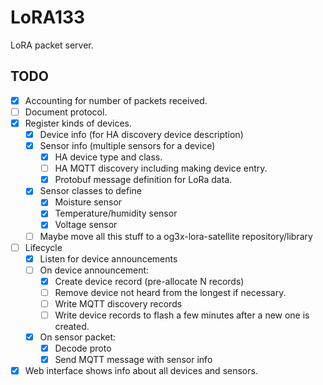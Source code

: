 # LoRA133

LoRA packet server.

## TODO

- [x] Accounting for number of packets received.
- [ ] Document protocol.
- [x] Register kinds of devices.
    - [x] Device info (for HA discovery device description)
    - [x] Sensor info (multiple sensors for a device)
        - [x] HA device type and class.
        - [ ] HA MQTT discovery including making device entry.
        - [x] Protobuf message definition for LoRa data.
	- [x] Sensor classes to define
        - [x] Moisture sensor
        - [x] Temperature/humidity sensor
        - [x] Voltage sensor
    - [ ] Maybe move all this stuff to a og3x-lora-satellite repository/library
- [ ] Lifecycle
    - [x] Listen for device announcements
    - [ ] On device announcement:
      - [x] Create device record (pre-allocate N records)
      - [ ] Remove device not heard from the longest if necessary.
      - [ ] Write MQTT discovery records
      - [ ] Write device records to flash a few minutes after a new one is created.
    - [x] On sensor packet:
        - [x] Decode proto
        - [x] Send MQTT message with sensor info
- [x] Web interface shows info about all devices and sensors.
